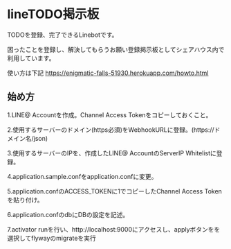 # lineTODO掲示板

TODOを登録、完了できるLinebotです。

困ったことを登録し、解決してもらうお願い登録掲示板としてシェアハウス内で利用しています。

使い方は下記
https://enigmatic-falls-51930.herokuapp.com/howto.html

## 始め方

1.LINE@ Accountを作成。Channel Access Tokenをコピーしておくこと。

2.使用するサーバーのドメイン(https必須)をWebhookURLに登録。(https://ドメイン名/json)

3.使用するサーバーのIPを、作成したLINE@ AccountのServerIP Whitelistに登録。

4.application.sample.confをapplication.confに変更。

5.application.confのACCESS_TOKENに1でコピーしたChannel Access Tokenを貼り付け。

6.application.confのdbにDBの設定を記述。

7.activator runを行い、http://localhost:9000にアクセスし、applyボタンをを選択してflywayのmigrateを実行